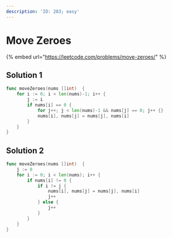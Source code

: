 ```yaml
---
description: 'ID: 283; easy'
---
```


# Move Zeroes

{% embed url="https://leetcode.com/problems/move-zeroes/" %}

## Solution 1

```go
func moveZeroes(nums []int)  {
    for i := 0; i < len(nums)-1; i++ {
        j := i
        if nums[i] == 0 {
            for j++; j < len(nums)-1 && nums[j] == 0; j++ {}
            nums[i], nums[j] = nums[j], nums[i]
        }
    }
}
```

## Solution 2

```go
func moveZeroes(nums []int)  {
    j := 0
    for i := 0; i < len(nums); i++ {
        if nums[i] != 0 {
            if i != j {
                nums[i], nums[j] = nums[j], nums[i]
                j++
            } else {
                j++
            }
        }
    }
}
```

